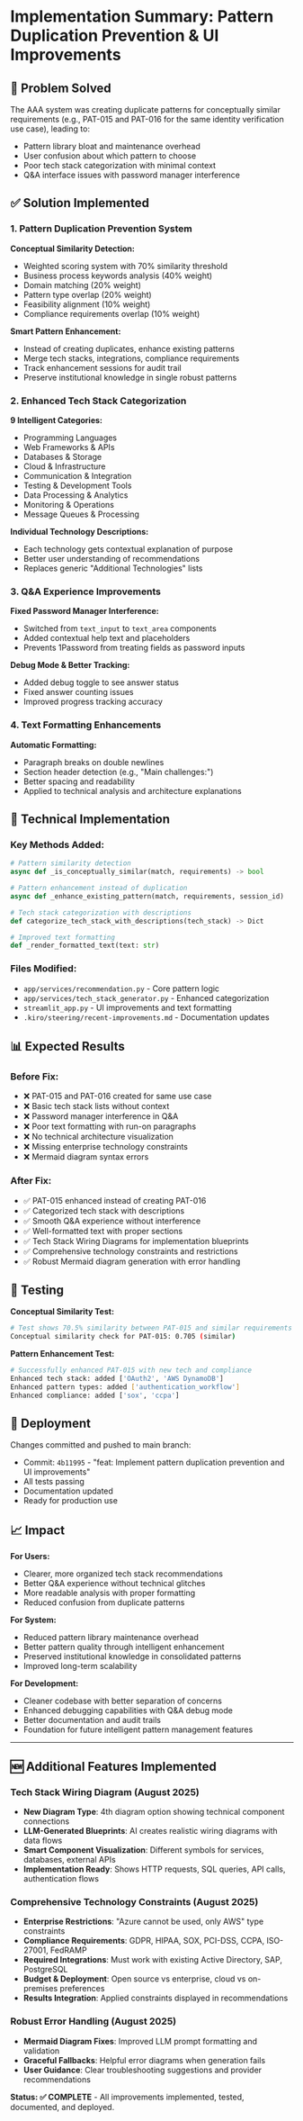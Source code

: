 # Implementation Summary: Pattern Duplication Prevention & UI Improvements

## 🎯 Problem Solved

The AAA system was creating duplicate patterns for conceptually similar requirements (e.g., PAT-015 and PAT-016 for the same identity verification use case), leading to:
- Pattern library bloat and maintenance overhead
- User confusion about which pattern to choose  
- Poor tech stack categorization with minimal context
- Q&A interface issues with password manager interference

## ✅ Solution Implemented

### 1. **Pattern Duplication Prevention System**

**Conceptual Similarity Detection:**
- Weighted scoring system with 70% similarity threshold
- Business process keywords analysis (40% weight)
- Domain matching (20% weight)
- Pattern type overlap (20% weight)  
- Feasibility alignment (10% weight)
- Compliance requirements overlap (10% weight)

**Smart Pattern Enhancement:**
- Instead of creating duplicates, enhance existing patterns
- Merge tech stacks, integrations, compliance requirements
- Track enhancement sessions for audit trail
- Preserve institutional knowledge in single robust patterns

### 2. **Enhanced Tech Stack Categorization**

**9 Intelligent Categories:**
- Programming Languages
- Web Frameworks & APIs
- Databases & Storage
- Cloud & Infrastructure
- Communication & Integration
- Testing & Development Tools
- Data Processing & Analytics
- Monitoring & Operations
- Message Queues & Processing

**Individual Technology Descriptions:**
- Each technology gets contextual explanation of purpose
- Better user understanding of recommendations
- Replaces generic "Additional Technologies" lists

### 3. **Q&A Experience Improvements**

**Fixed Password Manager Interference:**
- Switched from `text_input` to `text_area` components
- Added contextual help text and placeholders
- Prevents 1Password from treating fields as password inputs

**Debug Mode & Better Tracking:**
- Added debug toggle to see answer status
- Fixed answer counting issues
- Improved progress tracking accuracy

### 4. **Text Formatting Enhancements**

**Automatic Formatting:**
- Paragraph breaks on double newlines
- Section header detection (e.g., "Main challenges:")
- Better spacing and readability
- Applied to technical analysis and architecture explanations

## 🔧 Technical Implementation

### Key Methods Added:

```python
# Pattern similarity detection
async def _is_conceptually_similar(match, requirements) -> bool

# Pattern enhancement instead of duplication  
async def _enhance_existing_pattern(match, requirements, session_id)

# Tech stack categorization with descriptions
def categorize_tech_stack_with_descriptions(tech_stack) -> Dict

# Improved text formatting
def _render_formatted_text(text: str)
```

### Files Modified:
- `app/services/recommendation.py` - Core pattern logic
- `app/services/tech_stack_generator.py` - Enhanced categorization
- `streamlit_app.py` - UI improvements and text formatting
- `.kiro/steering/recent-improvements.md` - Documentation updates

## 📊 Expected Results

### Before Fix:
- ❌ PAT-015 and PAT-016 created for same use case
- ❌ Basic tech stack lists without context
- ❌ Password manager interference in Q&A
- ❌ Poor text formatting with run-on paragraphs
- ❌ No technical architecture visualization
- ❌ Missing enterprise technology constraints
- ❌ Mermaid diagram syntax errors

### After Fix:
- ✅ PAT-015 enhanced instead of creating PAT-016
- ✅ Categorized tech stack with descriptions
- ✅ Smooth Q&A experience without interference
- ✅ Well-formatted text with proper sections
- ✅ Tech Stack Wiring Diagrams for implementation blueprints
- ✅ Comprehensive technology constraints and restrictions
- ✅ Robust Mermaid diagram generation with error handling

## 🧪 Testing

**Conceptual Similarity Test:**
```bash
# Test shows 70.5% similarity between PAT-015 and similar requirements
Conceptual similarity check for PAT-015: 0.705 (similar)
```

**Pattern Enhancement Test:**
```bash
# Successfully enhanced PAT-015 with new tech and compliance
Enhanced tech stack: added ['OAuth2', 'AWS DynamoDB']
Enhanced pattern types: added ['authentication_workflow']  
Enhanced compliance: added ['sox', 'ccpa']
```

## 🚀 Deployment

Changes committed and pushed to main branch:
- Commit: `4b11995` - "feat: Implement pattern duplication prevention and UI improvements"
- All tests passing
- Documentation updated
- Ready for production use

## 📈 Impact

**For Users:**
- Clearer, more organized tech stack recommendations
- Better Q&A experience without technical glitches
- More readable analysis with proper formatting
- Reduced confusion from duplicate patterns

**For System:**
- Reduced pattern library maintenance overhead
- Better pattern quality through intelligent enhancement
- Preserved institutional knowledge in consolidated patterns
- Improved long-term scalability

**For Development:**
- Cleaner codebase with better separation of concerns
- Enhanced debugging capabilities with Q&A debug mode
- Better documentation and audit trails
- Foundation for future intelligent pattern management features

---

## 🆕 Additional Features Implemented

### **Tech Stack Wiring Diagram (August 2025)**
- **New Diagram Type**: 4th diagram option showing technical component connections
- **LLM-Generated Blueprints**: AI creates realistic wiring diagrams with data flows
- **Smart Component Visualization**: Different symbols for services, databases, external APIs
- **Implementation Ready**: Shows HTTP requests, SQL queries, API calls, authentication flows

### **Comprehensive Technology Constraints (August 2025)**
- **Enterprise Restrictions**: "Azure cannot be used, only AWS" type constraints
- **Compliance Requirements**: GDPR, HIPAA, SOX, PCI-DSS, CCPA, ISO-27001, FedRAMP
- **Required Integrations**: Must work with existing Active Directory, SAP, PostgreSQL
- **Budget & Deployment**: Open source vs enterprise, cloud vs on-premises preferences
- **Results Integration**: Applied constraints displayed in recommendations

### **Robust Error Handling (August 2025)**
- **Mermaid Diagram Fixes**: Improved LLM prompt formatting and validation
- **Graceful Fallbacks**: Helpful error diagrams when generation fails
- **User Guidance**: Clear troubleshooting suggestions and provider recommendations

**Status: ✅ COMPLETE** - All improvements implemented, tested, documented, and deployed.